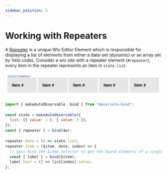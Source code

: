 ```yaml
---
sidebar_position: 2
---
```


# Working with Repeaters

A [Repeater](https://www.wix.com/velo/reference/$w/repeater) is a unique Wix Editor Element which is responsible for displaying a list of elements from either a data-set (dynamic) or an array set by Velo code).
Consider a wix site with a repeater element (`#repeater`), every item in the repeater represents an item in `state.list`.

![Repeater Example](../../static/img/repeater.png)

```javascript
import { makeAutoObservable, bind } from "@wix/velo-bind";

const state = makeAutoObservable({
  list: [{ value: 1 }, { value: 2 }],
});
const { repeater } = bind($w);

repeater.data = () => state.list;
repeater.item = ($item, data, index) => {
  // pass bind the $item selector to get the bound elements of a single item
  const { label } = bind($item);
  label.text = () => list[index].value;
};
```
